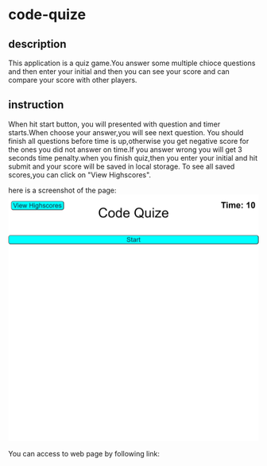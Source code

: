 # code-quize
## description
This application is a quiz game.You answer some multiple chioce questions and then enter your initial and then you can see your score and can compare your score with other players.
## instruction
When hit start button, you will presented with question and timer starts.When choose your answer,you will see next question. You should finish all questions before time is up,otherwise you get negative score for the ones you did not answer on time.If you answer wrong you will get 3 seconds time penalty.when you finish quiz,then you enter your initial and hit submit and your score will be saved in local storage. To see all saved scores,you can click on "View Highscores".

here is a screenshot of the page:
![Code-quiz Page.](./Asset/screenshot.png)

You can access to web page by following link:
